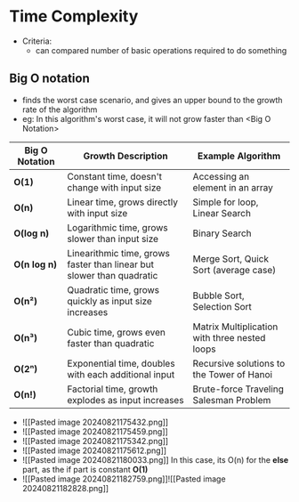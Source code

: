 # Time Complexity
- Criteria:
	- can compared number of basic operations required to do something
## Big O notation
- finds the worst case scenario, and gives an upper bound to the growth rate of the algorithm
- eg: In this algorithm's worst case, it will not grow faster than \<Big O Notation\>

| Big O Notation | Growth Description                                                    | Example Algorithm                             |
| -------------- | --------------------------------------------------------------------- | --------------------------------------------- |
| **O(1)**       | Constant time, doesn't change with input size                         | Accessing an element in an array              |
| **O(n)**       | Linear time, grows directly with input size                           | Simple for loop, Linear Search                |
| **O(log n)**   | Logarithmic time, grows slower than input size                        | Binary Search                                 |
| **O(n log n)** | Linearithmic time, grows faster than linear but slower than quadratic | Merge Sort, Quick Sort (average case)         |
| **O(n²)**      | Quadratic time, grows quickly as input size increases                 | Bubble Sort, Selection Sort                   |
| **O(n³)**      | Cubic time, grows even faster than quadratic                          | Matrix Multiplication with three nested loops |
| **O(2ⁿ)**      | Exponential time, doubles with each additional input                  | Recursive solutions to the Tower of Hanoi     |
| **O(n!)**      | Factorial time, growth explodes as input increases                    | Brute-force Traveling Salesman Problem        |

- ![[Pasted image 20240821175432.png]]
- ![[Pasted image 20240821175459.png]]
- ![[Pasted image 20240821175342.png]]
- ![[Pasted image 20240821175612.png]]
- ![[Pasted image 20240821180033.png]] In this case, its O(n) for the **else** part, as the if part is constant **O(1)**
- ![[Pasted image 20240821182759.png]]![[Pasted image 20240821182828.png]]

